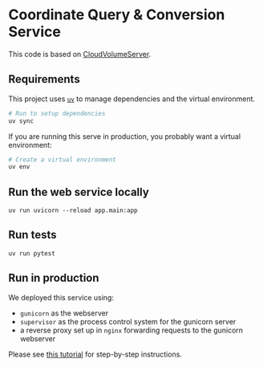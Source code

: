 # Coordinate Query & Conversion Service

This code is based on [CloudVolumeServer](https://github.com/flyconnectome/CloudVolumeServer).

## Requirements

This project uses [`uv`](https://github.com/astral-sh/uv) to manage dependencies and the virtual environment.

```bash
# Run to setup dependencies
uv sync
```

If you are running this serve in production, you probably want a virtual environment:

```bash
# Create a virtual environment
uv env
```

## Run the web service locally
```uv run uvicorn --reload app.main:app```

## Run tests
```uv run pytest```

## Run in production

We deployed this service using:

- `gunicorn` as the webserver
- `supervisor` as the process control system for the gunicorn server
- a reverse proxy set up in `nginx` forwarding requests to the gunicorn webserver

Please see [this tutorial](https://dylancastillo.co/posts/fastapi-nginx-gunicorn.html) for step-by-step instructions.
